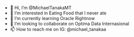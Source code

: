 - 👋 Hi, I’m @MichaelTanakaMT
- 👀 I’m interested in Eating Food that I never ate
- 🌱 I’m currently learning Oracle Rightnow
- 💞️ I’m looking to collaborate on Optima Data Internasional
- 📫 How to reach me on IG: @michael_tanakaa

<!---
MichaelTanakaMT/MichaelTanakaMT is a ✨ special ✨ repository because its `README.md` (this file) appears on your GitHub profile.
You can click the Preview link to take a look at your changes.
--->
